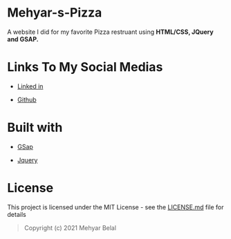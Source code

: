 # Mehyar-s-Pizza


A website I did for my favorite Pizza restruant using **HTML/CSS, JQuery and GSAP.**

# Links To My Social Medias

- [Linked in](https://www.linkedin.com/in/mehyar-belal-381710117/)

- [Github](https://www.linkedin.com/in/mehyar-belal-381710117/)

# Built with

- [GSap](https://greensock.com/gsap/)

- [Jquery](https://jquery.com/)

# License

This project is licensed under the MIT License - see the [LICENSE.md](#) file for details

> Copyright (c) 2021 Mehyar Belal



